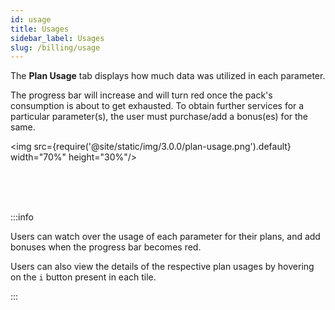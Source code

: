 ```yaml
---
id: usage
title: Usages
sidebar_label: Usages
slug: /billing/usage
---
```


The **Plan Usage** tab displays how much data was utilized in each parameter.

The progress bar will increase and will turn red once the pack's consumption is about to get exhausted. To obtain further services for a particular parameter(s), the user must purchase/add a bonus(es) for the same.

<img src={require('@site/static/img/3.0.0/plan-usage.png').default} width="70%" height="30%"/> <br></br>

<br></br>

:::info

Users can watch over the usage of each parameter for their plans, and add bonuses when the progress bar becomes red.

Users can also view the details of the respective plan usages by hovering on the <code>i</code> button present in each tile.

:::
